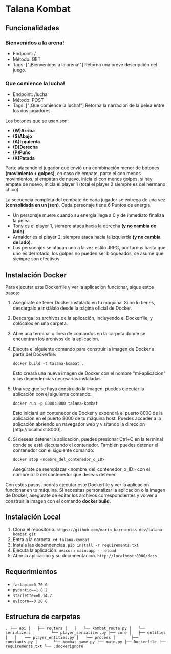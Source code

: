 # Talana Kombat

## Funcionalidades

### Bienvenidos a la arena!

- Endpoint: /
- Método: GET
- Tags: ["¡Bienvenidos a la arena!"]
Retorna una breve descripción del juego.

### Que comience la lucha!

- Endpoint: /lucha
- Método: POST
- Tags: ["¡Que comience la lucha!"]
Retorna la narración de la pelea entre los dos jugadores.

Los botones que se usan son:

- **(W)Arriba**
- **(S)Abajo**
- **(A)Izquierda**
- **(D)Derecha**
- **(P)Puño**
- **(K)Patada**

Parte atacando el jugador que envió una combinación menor de botones **(movimiento + golpes)**, en caso de empate, parte el con menos movimientos, si empatan de nuevo, inicia el con menos golpes, si hay empate de nuevo, inicia el player 1 (total el player 2 siempre es del hermano chico)

La secuencia completa del combate de cada jugador se entrega de una vez **(consolidada en un json)**.
Cada personaje tiene 6 Puntos de energía.

- Un personaje muere cuando su energía llega a 0 y de inmediato finaliza la pelea.
- Tony es el player 1, siempre ataca hacia la derecha **(y no cambia de lado)**.
- Arnaldor es el player 2, siempre ataca hacia la izquierda **(y no cambia de lado)**.
- Los personajes se atacan uno a la vez estilo JRPG, por turnos hasta que uno es derrotado, los golpes no pueden ser bloqueados, se asume que siempre son efectivos.

## Instalación Docker

Para ejecutar este Dockerfile y ver la aplicación funcionar, sigue estos pasos:

1. Asegúrate de tener Docker instalado en tu máquina. Si no lo tienes, descárgalo e instálalo desde la página oficial de Docker.

2. Descarga los archivos de la aplicación, incluyendo el Dockerfile, y colócalos en una carpeta.

3. Abre una terminal o línea de comandos en la carpeta donde se encuentran los archivos de la aplicación.

4. Ejecuta el siguiente comando para construir la imagen de Docker a partir del Dockerfile:
   
   `docker build -t talana-kombat .` 

    Esto creará una nueva imagen de Docker con el nombre "mi-aplicacion" y las dependencias necesarias instaladas.

5. Una vez que se haya construido la imagen, puedes ejecutar la aplicación con el siguiente comando:

    `docker run -p 8000:8000 talana-kombat`

    Esto iniciará un contenedor de Docker y expondrá el puerto 8000 de la aplicación en el puerto 8000 de tu máquina host. Puedes acceder a la aplicación abriendo un navegador web y visitando la dirección [http://localhost:8000]. 

6. Si deseas detener la aplicación, puedes presionar Ctrl+C en la terminal donde se está ejecutando el contenedor. 
    También puedes detener el contenedor con el siguiente comando:

    `docker stop <nombre_del_contenedor_o_ID>`

    Asegúrate de reemplazar <nombre_del_contenedor_o_ID> con el nombre o ID del contenedor que deseas detener.

Con estos pasos, podrás ejecutar este Dockerfile y ver la aplicación funcionar en tu máquina. Si necesitas personalizar la aplicación o la imagen de Docker, asegúrate de editar los archivos correspondientes y volver a construir la imagen con el comando **docker build**.


## Instalación Local

1. Clona el repositorio.
    `https://github.com/mario-barrientos-dev/talana-kombat.git`
2. Entra a la carpeta.
    `cd talana-kombat`
3. Instala las dependencias.
    `pip install -r requirements.txt`
4. Ejecuta la aplicación.
    `uvicorn main:app --reload`
5. Abre la aplicación y su documentación.
    `http://localhost:8000/docs` 


## Requerimientos
- `fastapi==0.70.0`
- `pydantic==1.8.2`
- `starlette==0.14.2`
- `uvicorn==0.20.0`

## Estructura de carpetas
`.
├── api
│   ├── routers
│   │   └── kombat_route.py
│   └── serializers
│       └── player_serializer.py
├── core
│   ├── entities
│   │   └── player_entities.py
│   └── process
│       ├── constants.py
│       └── kombat_game.py
├── main.py
├── Dockerfile
├── requirements.txt
└── .dockerignore`
